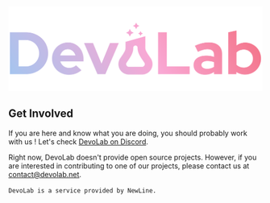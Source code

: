 ![DevoLab Logo](./assets/Star-logo-gradient-2.png)

## Get Involved

If you are here and know what you are doing, you should probably work with us !
Let's check [DevoLab on Discord](https://discord.gg/wkxkNMfMtT).

Right now, DevoLab doesn't provide open source projects. However, if you are interested in contributing to one of our projects, please contact us at [contact@devolab.net](mailto:contact@devolab.net).

`DevoLab is a service provided by NewLine.`



<!--

**Here are some ideas to get you started:**

🙋‍♀️ A short introduction - what is your organization all about?
🌈 Contribution guidelines - how can the community get involved?
👩‍💻 Useful resources - where can the community find your docs? Is there anything else the community should know?
🍿 Fun facts - what does your team eat for breakfast?
🧙 Remember, you can do mighty things with the power of [Markdown](https://docs.github.com/github/writing-on-github/getting-started-with-writing-and-formatting-on-github/basic-writing-and-formatting-syntax)
-->